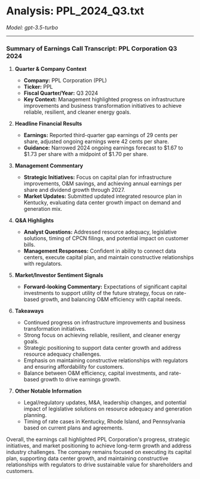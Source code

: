 # Analysis: PPL_2024_Q3.txt

*Model: gpt-3.5-turbo*

---

### Summary of Earnings Call Transcript: PPL Corporation Q3 2024

1. **Quarter & Company Context**
   - **Company:** PPL Corporation (PPL)
   - **Ticker:** PPL
   - **Fiscal Quarter/Year:** Q3 2024
   - **Key Context:** Management highlighted progress on infrastructure improvements and business transformation initiatives to achieve reliable, resilient, and cleaner energy goals.

2. **Headline Financial Results**
   - **Earnings:** Reported third-quarter gap earnings of 29 cents per share, adjusted ongoing earnings were 42 cents per share.
   - **Guidance:** Narrowed 2024 ongoing earnings forecast to $1.67 to $1.73 per share with a midpoint of $1.70 per share.

3. **Management Commentary**
   - **Strategic Initiatives:** Focus on capital plan for infrastructure improvements, O&M savings, and achieving annual earnings per share and dividend growth through 2027.
   - **Market Updates:** Submitted updated integrated resource plan in Kentucky, evaluating data center growth impact on demand and generation mix.

4. **Q&A Highlights**
   - **Analyst Questions:** Addressed resource adequacy, legislative solutions, timing of CPCN filings, and potential impact on customer bills.
   - **Management Responses:** Confident in ability to connect data centers, execute capital plan, and maintain constructive relationships with regulators.

5. **Market/Investor Sentiment Signals**
   - **Forward-looking Commentary:** Expectations of significant capital investments to support utility of the future strategy, focus on rate-based growth, and balancing O&M efficiency with capital needs.

6. **Takeaways**
   - Continued progress on infrastructure improvements and business transformation initiatives.
   - Strong focus on achieving reliable, resilient, and cleaner energy goals.
   - Strategic positioning to support data center growth and address resource adequacy challenges.
   - Emphasis on maintaining constructive relationships with regulators and ensuring affordability for customers.
   - Balance between O&M efficiency, capital investments, and rate-based growth to drive earnings growth.

7. **Other Notable Information**
   - Legal/regulatory updates, M&A, leadership changes, and potential impact of legislative solutions on resource adequacy and generation planning.
   - Timing of rate cases in Kentucky, Rhode Island, and Pennsylvania based on current plans and agreements.

Overall, the earnings call highlighted PPL Corporation's progress, strategic initiatives, and market positioning to achieve long-term growth and address industry challenges. The company remains focused on executing its capital plan, supporting data center growth, and maintaining constructive relationships with regulators to drive sustainable value for shareholders and customers.
